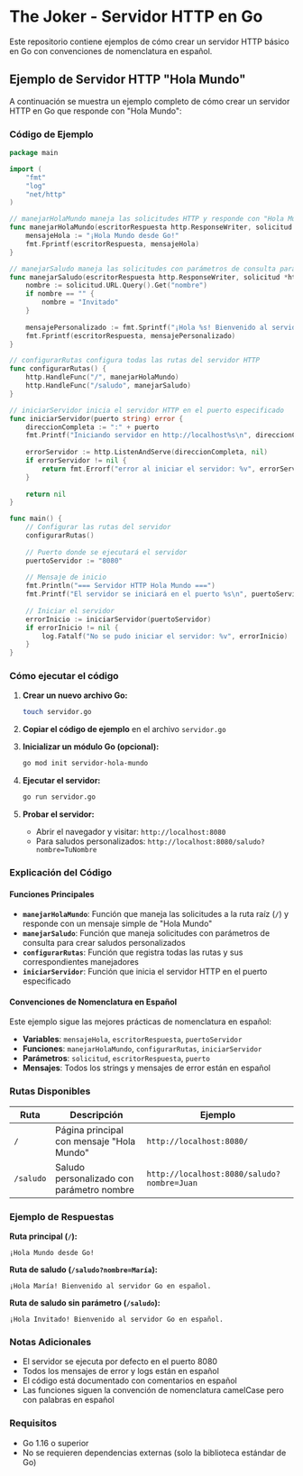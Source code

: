 # The Joker - Servidor HTTP en Go

Este repositorio contiene ejemplos de cómo crear un servidor HTTP básico en Go con convenciones de nomenclatura en español.

## Ejemplo de Servidor HTTP "Hola Mundo"

A continuación se muestra un ejemplo completo de cómo crear un servidor HTTP en Go que responde con "Hola Mundo":

### Código de Ejemplo

```go
package main

import (
	"fmt"
	"log"
	"net/http"
)

// manejarHolaMundo maneja las solicitudes HTTP y responde con "Hola Mundo"
func manejarHolaMundo(escritorRespuesta http.ResponseWriter, solicitud *http.Request) {
	mensajeHola := "¡Hola Mundo desde Go!"
	fmt.Fprintf(escritorRespuesta, mensajeHola)
}

// manejarSaludo maneja las solicitudes con parámetros de consulta para saludos personalizados
func manejarSaludo(escritorRespuesta http.ResponseWriter, solicitud *http.Request) {
	nombre := solicitud.URL.Query().Get("nombre")
	if nombre == "" {
		nombre = "Invitado"
	}
	
	mensajePersonalizado := fmt.Sprintf("¡Hola %s! Bienvenido al servidor Go en español.", nombre)
	fmt.Fprintf(escritorRespuesta, mensajePersonalizado)
}

// configurarRutas configura todas las rutas del servidor HTTP
func configurarRutas() {
	http.HandleFunc("/", manejarHolaMundo)
	http.HandleFunc("/saludo", manejarSaludo)
}

// iniciarServidor inicia el servidor HTTP en el puerto especificado
func iniciarServidor(puerto string) error {
	direccionCompleta := ":" + puerto
	fmt.Printf("Iniciando servidor en http://localhost%s\n", direccionCompleta)
	
	errorServidor := http.ListenAndServe(direccionCompleta, nil)
	if errorServidor != nil {
		return fmt.Errorf("error al iniciar el servidor: %v", errorServidor)
	}
	
	return nil
}

func main() {
	// Configurar las rutas del servidor
	configurarRutas()
	
	// Puerto donde se ejecutará el servidor
	puertoServidor := "8080"
	
	// Mensaje de inicio
	fmt.Println("=== Servidor HTTP Hola Mundo ===")
	fmt.Printf("El servidor se iniciará en el puerto %s\n", puertoServidor)
	
	// Iniciar el servidor
	errorInicio := iniciarServidor(puertoServidor)
	if errorInicio != nil {
		log.Fatalf("No se pudo iniciar el servidor: %v", errorInicio)
	}
}
```

### Cómo ejecutar el código

1. **Crear un nuevo archivo Go:**
   ```bash
   touch servidor.go
   ```

2. **Copiar el código de ejemplo** en el archivo `servidor.go`

3. **Inicializar un módulo Go (opcional):**
   ```bash
   go mod init servidor-hola-mundo
   ```

4. **Ejecutar el servidor:**
   ```bash
   go run servidor.go
   ```

5. **Probar el servidor:**
   - Abrir el navegador y visitar: `http://localhost:8080`
   - Para saludos personalizados: `http://localhost:8080/saludo?nombre=TuNombre`

### Explicación del Código

#### Funciones Principales

- **`manejarHolaMundo`**: Función que maneja las solicitudes a la ruta raíz (`/`) y responde con un mensaje simple de "Hola Mundo"
- **`manejarSaludo`**: Función que maneja solicitudes con parámetros de consulta para crear saludos personalizados
- **`configurarRutas`**: Función que registra todas las rutas y sus correspondientes manejadores
- **`iniciarServidor`**: Función que inicia el servidor HTTP en el puerto especificado

#### Convenciones de Nomenclatura en Español

Este ejemplo sigue las mejores prácticas de nomenclatura en español:

- **Variables**: `mensajeHola`, `escritorRespuesta`, `puertoServidor`
- **Funciones**: `manejarHolaMundo`, `configurarRutas`, `iniciarServidor`
- **Parámetros**: `solicitud`, `escritorRespuesta`, `puerto`
- **Mensajes**: Todos los strings y mensajes de error están en español

### Rutas Disponibles

| Ruta | Descripción | Ejemplo |
|------|-------------|---------|
| `/` | Página principal con mensaje "Hola Mundo" | `http://localhost:8080/` |
| `/saludo` | Saludo personalizado con parámetro nombre | `http://localhost:8080/saludo?nombre=Juan` |

### Ejemplo de Respuestas

**Ruta principal (`/`):**
```
¡Hola Mundo desde Go!
```

**Ruta de saludo (`/saludo?nombre=María`):**
```
¡Hola María! Bienvenido al servidor Go en español.
```

**Ruta de saludo sin parámetro (`/saludo`):**
```
¡Hola Invitado! Bienvenido al servidor Go en español.
```

### Notas Adicionales

- El servidor se ejecuta por defecto en el puerto 8080
- Todos los mensajes de error y logs están en español
- El código está documentado con comentarios en español
- Las funciones siguen la convención de nomenclatura camelCase pero con palabras en español

### Requisitos

- Go 1.16 o superior
- No se requieren dependencias externas (solo la biblioteca estándar de Go)